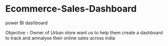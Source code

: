 # Ecommerce-Sales-Dashboard
power BI dashboard

Objective - Owner of Urban store want us to help them create a dashboard to track and amnalyse their online sales across india 
